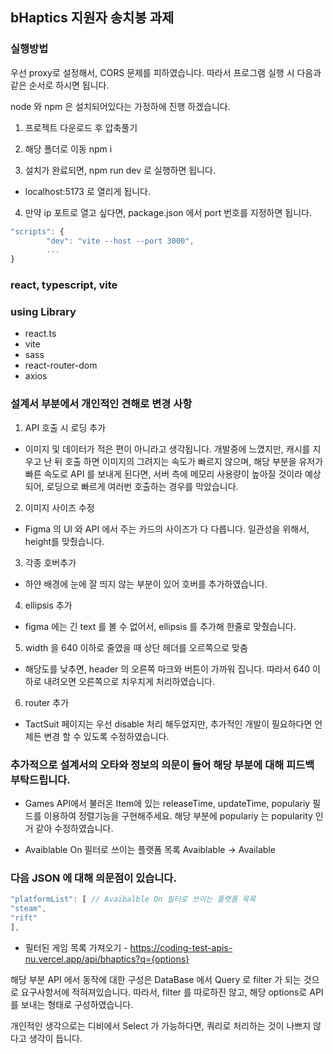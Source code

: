 ## bHaptics 지원자 송치봉 과제

### 실행방법

우선 proxy로 설정해서, CORS 문제를 피하였습니다.
따라서 프로그램 실행 시 다음과 같은 순서로 하시면 됩니다.

node 와 npm 은 설치되어있다는 가정하에 진행 하겠습니다.

1. 프로젝트 다운로드 후 압축풀기

2. 해당 폴더로 이동 npm i

3. 설치가 완료되면, npm run dev 로 실행하면 됩니다.

-   localhost:5173 로 열리게 됩니다.

4. 만약 ip 포트로 열고 싶다면, package.json 에서 port 번호를 지정하면 됩니다.

```javascript
"scripts": {
        "dev": "vite --host --port 3000",
        ...
}
```

### react, typescript, vite

### using Library

-   react.ts
-   vite
-   sass
-   react-router-dom
-   axios

### 설계서 부분에서 개인적인 견해로 변경 사항

1. API 호출 시 로딩 추가

-   이미지 및 데이터가 적은 편이 아니라고 생각됩니다. 개발중에 느꼈지만, 캐시를 지우고 난 뒤 호출 하면 이미지의 그려지는 속도가 빠르지 않으며, 해당 부분을 유저가 빠른 속도로 API 를 보내게 된다면, 서버 측에 메모리 사용량이 높아질 것이라 예상되어, 로딩으로 빠르게 여러번 호출하는 경우를 막았습니다.

2. 이미지 사이즈 수정

-   Figma 의 UI 와 API 에서 주는 카드의 사이즈가 다 다릅니다. 일관성을 위해서, height를 맞췄습니다.

3. 각종 호버추가

-   하얀 배경에 눈에 잘 띄지 않는 부분이 있어 호버를 추가하였습니다.

4. ellipsis 추가

-   figma 에는 긴 text 를 볼 수 없어서, ellipsis 를 추가해 한줄로 맞췄습니다.

5. width 을 640 이하로 줄였을 때 상단 헤더를 오르쪽으로 맞춤

-   해당도를 낮추면, header 의 오른쪽 마크와 버튼이 가까워 집니다. 따라서 640 이하로 내려오면 오른쪽으로 치우치게 처리하였습니다.

6. router 추가

-   TactSuit 페이지는 우선 disable 처리 해두었지만, 추가적인 개발이 필요하다면 언제든 변경 할 수 있도록 수정하였습니다.

### 추가적으로 설계서의 오타와 정보의 의문이 들어 해당 부분에 대해 피드백 부탁드립니다.

-   Games API에서 불러온 Item에 있는 releaseTime, updateTime, populariy 필드를 이용하여 정렬기능을 구현해주세요.
    해당 부분에 populariy 는 popularity 인 거 같아 수정하였습니다.

-   Avaiblable On 필터로 쓰이는 플랫폼 목록
    Avaiblable -> Available

### 다음 JSON 에 대해 의문점이 있습니다.

```javascript
"platformList": [ // Avaibalble On 필터로 쓰이는 플랫폼 목록
"steam",
"rift"
],
```

-   필터된 게임 목록 가져오기 - https://coding-test-apis-nu.vercel.app/api/bhaptics?q={options}

해당 부분 API 에서 동작에 대한 구성은 DataBase 에서 Query 로 filter 가 되는 것으로 요구사항서에 적혀져있습니다.
따라서, filter 를 따로하진 않고, 해당 options로 API 를 보내는 형태로 구성하였습니다.

개인적인 생각으로는 디비에서 Select 가 가능하다면, 쿼리로 처리하는 것이 나쁘지 않다고 생각이 듭니다.
